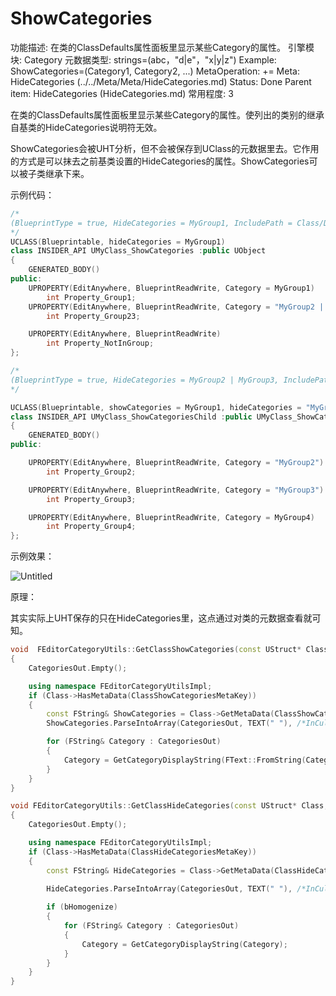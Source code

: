 # ShowCategories

功能描述: 在类的ClassDefaults属性面板里显示某些Category的属性。
引擎模块: Category
元数据类型: strings=(abc，"d|e"，"x|y|z")
Example: ShowCategories=(Category1, Category2, ...)
MetaOperation: +=
Meta: HideCategories (../../Meta/Meta/HideCategories.md)
Status: Done
Parent item: HideCategories (HideCategories.md)
常用程度: 3

在类的ClassDefaults属性面板里显示某些Category的属性。使列出的类别的继承自基类的HideCategories说明符无效。

ShowCategories会被UHT分析，但不会被保存到UClass的元数据里去。它作用的方式是可以抹去之前基类设置的HideCategories的属性。ShowCategories可以被子类继承下来。

示例代码：

```cpp
/*
(BlueprintType = true, HideCategories = MyGroup1, IncludePath = Class/Display/MyClass_ShowCategories.h, IsBlueprintBase = true, ModuleRelativePath = Class/Display/MyClass_ShowCategories.h)
*/
UCLASS(Blueprintable, hideCategories = MyGroup1)
class INSIDER_API UMyClass_ShowCategories :public UObject
{
	GENERATED_BODY()
public:
	UPROPERTY(EditAnywhere, BlueprintReadWrite, Category = MyGroup1)
		int Property_Group1;
	UPROPERTY(EditAnywhere, BlueprintReadWrite, Category = "MyGroup2 | MyGroup3")
		int Property_Group23;

	UPROPERTY(EditAnywhere, BlueprintReadWrite)
		int Property_NotInGroup;
};

/*
(BlueprintType = true, HideCategories = MyGroup2 | MyGroup3, IncludePath = Class/Display/MyClass_ShowCategories.h, IsBlueprintBase = true, ModuleRelativePath = Class/Display/MyClass_ShowCategories.h)
*/

UCLASS(Blueprintable, showCategories = MyGroup1, hideCategories = "MyGroup2 | MyGroup3")
class INSIDER_API UMyClass_ShowCategoriesChild :public UMyClass_ShowCategories
{
	GENERATED_BODY()
public:

	UPROPERTY(EditAnywhere, BlueprintReadWrite, Category = "MyGroup2")
		int Property_Group2;

	UPROPERTY(EditAnywhere, BlueprintReadWrite, Category = "MyGroup3")
		int Property_Group3;

	UPROPERTY(EditAnywhere, BlueprintReadWrite, Category = MyGroup4)
		int Property_Group4;
};

```

示例效果：

![Untitled](ShowCategories/Untitled.png)

原理：

其实实际上UHT保存的只在HideCategories里，这点通过对类的元数据查看就可知。

```cpp
void  FEditorCategoryUtils::GetClassShowCategories(const UStruct* Class, TArray<FString>& CategoriesOut)
{
	CategoriesOut.Empty();

	using namespace FEditorCategoryUtilsImpl;
	if (Class->HasMetaData(ClassShowCategoriesMetaKey))
	{
		const FString& ShowCategories = Class->GetMetaData(ClassShowCategoriesMetaKey);
		ShowCategories.ParseIntoArray(CategoriesOut, TEXT(" "), /*InCullEmpty =*/true);

		for (FString& Category : CategoriesOut)
		{
			Category = GetCategoryDisplayString(FText::FromString(Category)).ToString();
		}
	}
}

void FEditorCategoryUtils::GetClassHideCategories(const UStruct* Class, TArray<FString>& CategoriesOut, bool bHomogenize)
{
	CategoriesOut.Empty();

	using namespace FEditorCategoryUtilsImpl;
	if (Class->HasMetaData(ClassHideCategoriesMetaKey))
	{
		const FString& HideCategories = Class->GetMetaData(ClassHideCategoriesMetaKey);

		HideCategories.ParseIntoArray(CategoriesOut, TEXT(" "), /*InCullEmpty =*/true);
		
		if (bHomogenize)
		{
			for (FString& Category : CategoriesOut)
			{
				Category = GetCategoryDisplayString(Category);
			}
		}
	}
}
```